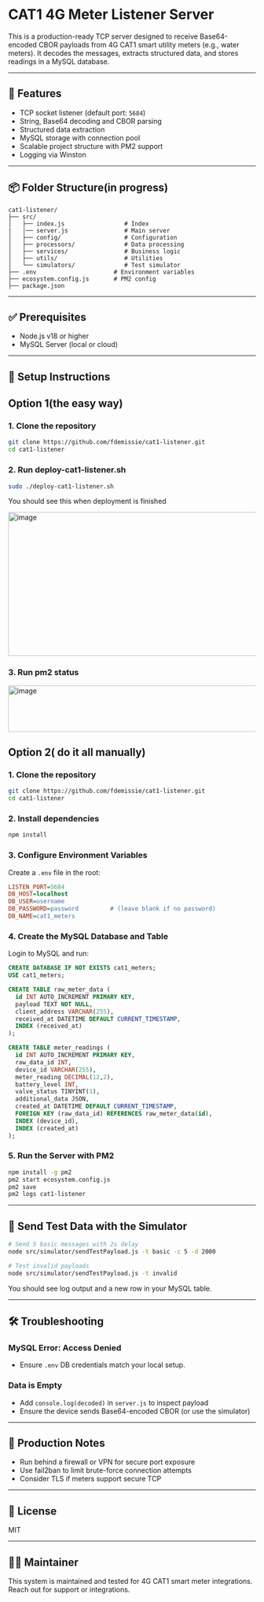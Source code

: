 # CAT1 4G Meter Listener Server

This is a production-ready TCP server designed to receive Base64-encoded CBOR payloads from 4G CAT1 smart utility meters (e.g., water meters). It decodes the messages, extracts structured data, and stores readings in a MySQL database.

---

## 🚀 Features

* TCP socket listener (default port: `5684`)
* String, Base64 decoding and CBOR parsing
* Structured data extraction
* MySQL storage with connection pool
* Scalable project structure with PM2 support
* Logging via Winston

---

## 📦 Folder Structure(in progress)

```
cat1-listener/
├── src/
│   ├── index.js                 # Index
|   |── server.js                # Main server
│   ├── config/                  # Configuration
│   ├── processors/              # Data processing
│   ├── services/                # Business logic
│   ├── utils/                   # Utilities
│   └── simulators/              # Test simulator
├── .env                      # Environment variables
├── ecosystem.config.js       # PM2 config
├── package.json
```

---

## ✅ Prerequisites

* Node.js v18 or higher
* MySQL Server (local or cloud)

---

## 🔧 Setup Instructions
## Option 1(the easy way)
### 1. Clone the repository
```bash
git clone https://github.com/fdemissie/cat1-listener.git
cd cat1-listener
```
### 2. Run deploy-cat1-listener.sh
```bash
sudo ./deploy-cat1-listener.sh
```
You should see this when deployment is finished

<img width="591" height="292" alt="image" src="https://github.com/user-attachments/assets/3906e6ab-4ff6-4003-91b8-4f8680fffaf8" />

### 3. Run pm2 status
<img width="641" height="94" alt="image" src="https://github.com/user-attachments/assets/113ed7d1-54cd-479b-9864-542dda3cb1b0" />


## Option 2( do it all manually)
### 1. Clone the repository

```bash
git clone https://github.com/fdemissie/cat1-listener.git
cd cat1-listener
```

### 2. Install dependencies

```bash
npm install
```

### 3. Configure Environment Variables

Create a `.env` file in the root:

```ini
LISTEN_PORT=5684
DB_HOST=localhost
DB_USER=username
DB_PASSWORD=password         # (leave blank if no password)
DB_NAME=cat1_meters
```

### 4. Create the MySQL Database and Table

Login to MySQL and run:

```sql
CREATE DATABASE IF NOT EXISTS cat1_meters;
USE cat1_meters;

CREATE TABLE raw_meter_data (
  id INT AUTO_INCREMENT PRIMARY KEY,
  payload TEXT NOT NULL,
  client_address VARCHAR(255),
  received_at DATETIME DEFAULT CURRENT_TIMESTAMP,
  INDEX (received_at)
);

CREATE TABLE meter_readings (
  id INT AUTO_INCREMENT PRIMARY KEY,
  raw_data_id INT,
  device_id VARCHAR(255),
  meter_reading DECIMAL(12,2),
  battery_level INT,
  valve_status TINYINT(1),
  additional_data JSON,
  created_at DATETIME DEFAULT CURRENT_TIMESTAMP,
  FOREIGN KEY (raw_data_id) REFERENCES raw_meter_data(id),
  INDEX (device_id),
  INDEX (created_at)
);
```

### 5. Run the Server with PM2

```bash
npm install -g pm2
pm2 start ecosystem.config.js
pm2 save
pm2 logs cat1-listener
```

---

## 🧪 Send Test Data with the Simulator

```bash
# Send 5 basic messages with 2s delay
node src/simulator/sendTestPayload.js -t basic -c 5 -d 2000

# Test invalid payloads
node src/simulator/sendTestPayload.js -t invalid
```

You should see log output and a new row in your MySQL table.

---

## 🛠 Troubleshooting

### MySQL Error: Access Denied

* Ensure `.env` DB credentials match your local setup.


### Data is Empty

* Add `console.log(decoded)` in `server.js` to inspect payload
* Ensure the device sends Base64-encoded CBOR (or use the simulator)

---

## 🔐 Production Notes

* Run behind a firewall or VPN for secure port exposure
* Use fail2ban to limit brute-force connection attempts
* Consider TLS if meters support secure TCP

---

## 📄 License

MIT

---

## 👨‍💻 Maintainer

This system is maintained and tested for 4G CAT1 smart meter integrations. Reach out for support or integrations.
